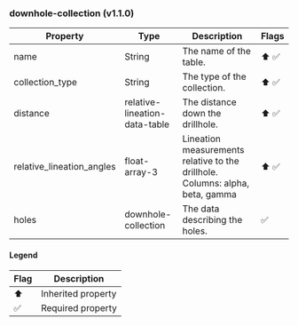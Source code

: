 ### downhole-collection (v1.1.0)

| Property | Type | Description | Flags |
|---|---|---|---|
| name | String | The name of the table. | ⬆️ ✅ |
| collection_type | String | The type of the collection. | ⬆️ ✅ |
| distance | relative-lineation-data-table | The distance down the drillhole. | ⬆️ ✅ |
| relative_lineation_angles | float-array-3 | Lineation measurements relative to the drillhole. Columns: alpha, beta, gamma | ⬆️ ✅ |
| holes | downhole-collection | The data describing the holes. | ✅ |


#### Legend

| Flag | Description |
| --- | --- |
| ⬆️ | Inherited property |
| ✅ | Required property |

